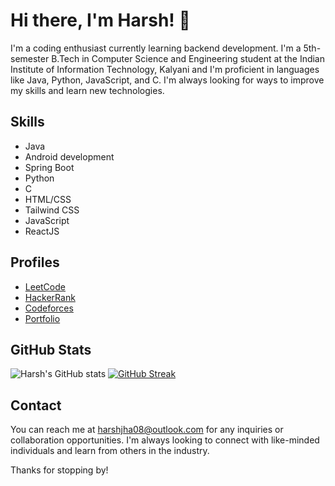 # Hi there, I'm Harsh! 👋

I'm a coding enthusiast currently learning backend development. I'm a 5th-semester B.Tech in Computer Science and Engineering student at the Indian Institute of Information Technology, Kalyani and I'm proficient in languages like Java, Python, JavaScript, and C. I'm always looking for ways to improve my skills and learn new technologies.

## Skills

- Java
- Android development
- Spring Boot
- Python
- C
- HTML/CSS
- Tailwind CSS
- JavaScript
- ReactJS

## Profiles

- [LeetCode](https://leetcode.com/harshrox/)
- [HackerRank](https://www.hackerrank.com/harshrox?hr_r=1)
- [Codeforces](https://codeforces.com/profile/harshrox)
- [Portfolio](https://harshrox.vercel.app/)



## GitHub Stats

![Harsh's GitHub stats](https://github-readme-stats.vercel.app/api?username=harshrox&show_icons=true&theme=highcontrast) 
[![GitHub Streak](https://streak-stats.demolab.com/?user=harshrox&theme=highcontrast)](https://git.io/streak-stats)

## Contact

You can reach me at harshjha08@outlook.com for any inquiries or collaboration opportunities. I'm always looking to connect with like-minded individuals and learn from others in the industry.

Thanks for stopping by!


